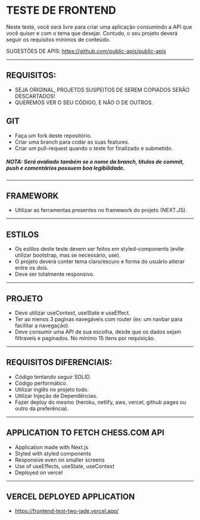 # **TESTE DE FRONTEND**

Neste teste, você será livre para criar uma aplicação consumindo a API que você quiser e com o tema que desejar.
Contudo, o seu projeto deverá seguir os requisitos mínimos de conteúdo.

SUGESTÕES DE APIS:
https://github.com/public-apis/public-apis

---------------------------------------------------------------------
## REQUISITOS:

- SEJA ORIGINAL, PROJETOS SUSPEITOS DE SEREM COPIADOS SERÃO DESCARTADOS!
- QUEREMOS VER O SEU CÓDIGO, E NÃO O DE OUTROS.

## GIT
- Faça um fork deste repositório.
- Criar uma branch para codar as suas features.
- Criar um pull-request quando o teste for finalizado e submetido.

##### **NOTA: Será avaliado também se o nome da branch, títulos de commit, push e comentários possuem boa legibilidade.**

-----------------------------------------------------

## FRAMEWORK

- Utilizar as ferramentas presentes no framework do projeto (NEXT.JS).

-----------------------------------------------------

## ESTILOS

- Os estilos deste teste devem ser feitos em styled-components (evite utilizar bootstrap, mas se necessário, use).
- O projeto deverá conter tema claro/escuro e forma do usuário alterar entre os dois.
- Deve ser totalmente responsivo.

-----------------------------------------------------

## PROJETO

- Deve utilizar useContext, useState e useEffect.
- Ter ao menos 3 paginas navegáveis com router (ex: um navbar para facilitar a navegação).
- Deve consumir uma API de sua escolha, desde que os dados sejam filtraveis e paginados. No mínimo 15 itens por requisição.

-------------------------------------------------------

## REQUISITOS DIFERENCIAIS:

- Código tentando seguir SOLID.
- Código performático.
- Utilizar inglês no projeto todo.
- Utilizar Injeção de Dependências.
- Fazer deploy do mesmo (heroku, netlify, aws, vercel, github pages ou outro da preferência).

------------------------------------------------------

## APPLICATION TO FETCH CHESS.COM API

- Application made with Next.js
- Styled with styled components
- Responsive even on smaller screens
- Use of useEffects, useState, useContext
- Deployed on vercel

------------------------------------------------------

## VERCEL DEPLOYED APPLICATION

- https://frontend-test-two-jade.vercel.app/
